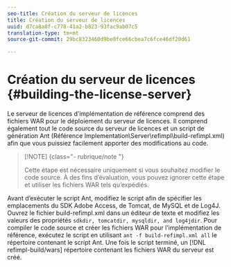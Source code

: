 ```yaml
---
seo-title: Création du serveur de licences
title: Création du serveur de licences
uuid: d7ca8a8f-c778-41a2-b823-93fac9ab07c5
translation-type: tm+mt
source-git-commit: 29bc8323460d9be0fce66cbea7c6fce46df20d61

---
```



# Création du serveur de licences {#building-the-license-server}

Le serveur de licences d’implémentation de référence comprend des fichiers WAR pour le déploiement du serveur de licences. Il comprend également tout le code source du serveur de licences et un script de génération Ant (Référence Implementation\Server\refimpl\build-refimpl.xml) afin que vous puissiez facilement apporter des modifications au code.

>[!NOTE] {class=&quot;- rubrique/note &quot;}
>
>Cette étape est nécessaire uniquement si vous souhaitez modifier le code source. À des fins d’évaluation, vous pouvez ignorer cette étape et utiliser les fichiers WAR tels qu’expédiés.

Avant d’exécuter le script Ant, modifiez le script afin de spécifier les emplacements du SDK Adobe Access, de Tomcat, de MySQL et de Log4J. Ouvrez le fichier build-refimpl.xml dans un éditeur de texte et modifiez les valeurs des propriétés `sdkdir, tomcatdir, mysqldir, and log4jdir`. Pour compiler le code source et créer les fichiers WAR pour l’implémentation de référence, exécutez le script en utilisant `ant -f build-refimpl.xml all` le répertoire contenant le script Ant. Une fois le script terminé, un [!DNL refimpl-build/wars] répertoire contenant les fichiers WAR du serveur est créé.
